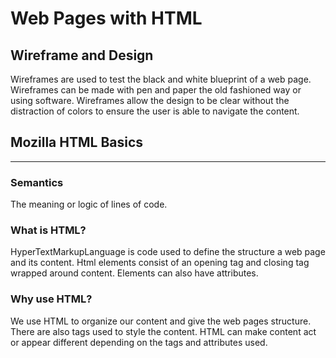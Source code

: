 # Web Pages with HTML

## Wireframe and Design

  Wireframes are used to test the black and white blueprint of a web page. Wireframes can be made with pen and paper the old fashioned way or using software. Wireframes allow the design to be clear without the distraction of colors to ensure the user is able to navigate the content.

## Mozilla HTML Basics

***

### Semantics

The meaning or logic of lines of code.

### What is HTML?

HyperTextMarkupLanguage is code used to define the structure a web page and its content. Html elements consist of an opening tag and closing tag wrapped around content. Elements can also have attributes.

### Why use HTML?

We use HTML to organize our content and give the web pages structure. There are also tags used to style the content. HTML can make content act or appear different depending on the tags and attributes used.
